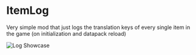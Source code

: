 # ItemLog

Very simple mod that just logs the translation keys of every single item in the game (on initialization and datapack reload)

![Log Showcase](https://user-images.githubusercontent.com/57331134/188352632-d822ce8f-e0b8-44ff-916a-636390898bfb.gif)
